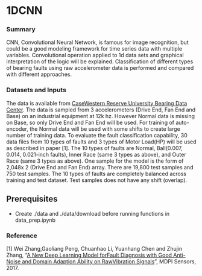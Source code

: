 # 1DCNN
### Summary

CNN, Convolutional Neural Network, is famous for image recognition, but could be a good modeling framework for time series data with multiple variables.  Convolutional operation applied to 1d data sets and graphical interpretation of the logic will be explained. Classification of different types of bearing faults using raw accelerometer data is performed and compared with different approaches. 

### Datasets and Inputs

 The data is available from [CaseWestern Reserve University Bearing Data Center](http://csegroups.case.edu/bearingdatacenter/pages/download-data-file). The data is sampled from 3 accelerometers (Drive End, Fan End and Base) on an industrial equipment at 12k hz.  However Normal data is missing on Base, so only Drive End and Fan End will be used. For training of auto-encoder, the Normal data will be used with some shifts to create large number of training data. To evaluate the fault classification capability, 30 data files from 10 types of faults and 3 types of Motor Load(HP) will be used as described in paper [1].  The 10 types of faults are Normal, Ball(0.007, 0.014, 0.021-inch faults), Inner Race (same 3 types as above), and Outer Race (same 3 types as above). One sample for the model is the form of 2,048x 2 (Drive End and Fan End) array. There are 19,800 test samples and 750 test samples. The 10 types of faults are completely balanced across training and test dataset. Test samples does not have any shift (overlap).

## Prerequisites

- Create ./data and ./data/download before running functions in data_prep.ipynb


### Reference

[1] Wei Zhang,Gaoliang Peng, Chuanhao Li, Yuanhang Chen and Zhujin Zhang, “[A New Deep Learning Model forFault Diagnosis with Good Anti-Noise and Domain Adaption Ability on RawVibration Signals](http://www.mdpi.com/1424-8220/17/2/425)”, MDPI Sensors, 2017.